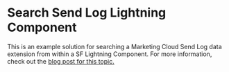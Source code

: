 # Search Send Log Lightning Component

This is an example solution for searching a Marketing Cloud Send Log data extension from within a SF Lightning Component. For more information, check out the [blog post for this topic.](https://invokecreate.dev/search-send-log) 
